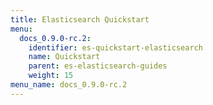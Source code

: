```yaml
---
title: Elasticsearch Quickstart
menu:
  docs_0.9.0-rc.2:
    identifier: es-quickstart-elasticsearch
    name: Quickstart
    parent: es-elasticsearch-guides
    weight: 15
menu_name: docs_0.9.0-rc.2
---
```


